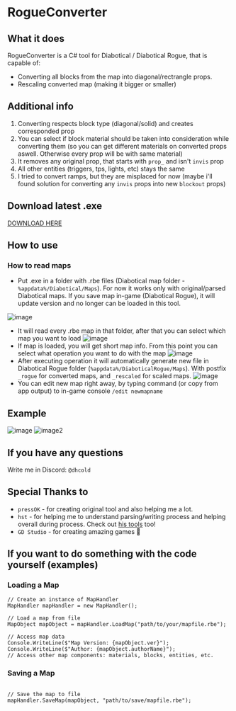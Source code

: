 # RogueConverter
## What it does
RogueConverter is a C# tool for Diabotical / Diabotical Rogue, that is capable of: 
- Converting all blocks from the map into diagonal/rectrangle props.
- Rescaling converted map (making it bigger or smaller)

## Additional info
1. Converting respects block type (diagonal/solid) and creates corresponded prop
2. You can select if block material should be taken into consideration while converting them (so you can get different materials on converted props aswell. Otherwise every prop will be with same material)
3. It removes any original prop, that starts with `prop_` and isn't `invis` prop
4. All other entities (triggers, tps, lights, etc) stays the same
5. I tried to convert ramps, but they are misplaced for now (maybe i'll found solution for converting any `invis` props into new `blockout` props)

## Download latest .exe
[DOWNLOAD HERE](https://github.com/dhcold/RogueConverter/releases)

## How to use
### How to read maps
- Put .exe in a folder with .rbe files (Diabotical map folder - `%appdata%/Diabotical/Maps`). For now it works only with original/parsed Diabotical maps. If you save map in-game (Diabotical Rogue), it will update version and no longer can be loaded in this tool.

![image](https://github.com/dhcold/RogueConverter/assets/30022484/3e1dfb2a-9854-4a7e-a055-ad3b00b5eb9d)
- It will read every .rbe map in that folder, after that you can select which map you want to load
![image](https://github.com/dhcold/RogueConverter/assets/30022484/79864d9d-8f4c-4327-b4f7-807a2de606ef)
- If map is loaded, you will get short map info. From this point you can select what operation you want to do with the map
![image](https://github.com/dhcold/RogueConverter/assets/30022484/5074248d-239f-4da0-a2e3-f16c29052d08)
- After executing operation it will automatically generate new file in Diabotical Rogue folder (`%appdata%/DiaboticalRogue/Maps`). With postfix `_rogue` for converted maps, and `_rescaled` for scaled maps.
![image](https://github.com/dhcold/RogueConverter/assets/30022484/9ab35fd9-11da-445e-a888-34842d09254c)
- You can edit new map right away, by typing command (or copy from app output) to in-game console `/edit newmapname` 

## Example
![image](https://github.com/dhcold/RogueConverter/assets/30022484/1751c6e6-63b7-4659-a86e-b446625474cd) ![image2](https://github.com/dhcold/RogueConverter/assets/30022484/6dbad21a-c521-4095-b8df-54410d251589)

## If you have any questions
Write me in Discord: `@dhcold`

## Special Thanks to
  - `pressOK` - for creating original tool and also helping me a lot.
  - `hst` - for helping me to understand parsing/writing process and helping overall during process. Check out [his tools](https://github.com/marconett/diabotical-tools) too!
  - `GD Studio` - for creating amazing games 🫶

## If you want to do something with the code yourself (examples)
### Loading a Map
```
// Create an instance of MapHandler
MapHandler mapHandler = new MapHandler();

// Load a map from file
MapObject mapObject = mapHandler.LoadMap("path/to/your/mapfile.rbе");

// Access map data
Console.WriteLine($"Map Version: {mapObject.ver}");
Console.WriteLine($"Author: {mapObject.authorName}");
// Access other map components: materials, blocks, entities, etc.
```
### Saving a Map
```

// Save the map to file
mapHandler.SaveMap(mapObject, "path/to/save/mapfile.rbe");
```

